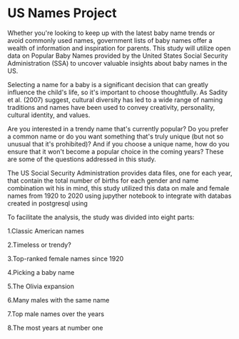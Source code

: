 # US Names Project

Whether you're looking to keep up with the latest baby name trends or avoid commonly used names, government lists of baby names offer a wealth of information and inspiration for parents. This study will utilize open data on Popular Baby Names provided by the United States Social Security Administration (SSA) to uncover valuable insights about baby names in the US.

Selecting a name for a baby is a significant decision that can greatly influence the child's life, so it's important to choose thoughtfully. As Sadity et al. (2007) suggest, cultural diversity has led to a wide range of naming traditions and names have been used to convey creativity, personality, cultural identity, and values.

Are you interested in a trendy name that's currently popular? Do you prefer a common name or do you want something that's truly unique (but not so unusual that it's prohibited)? And if you choose a unique name, how do you ensure that it won't become a popular choice in the coming years? These are some of the questions addressed in this study.

The US Social Security Administration provides data files, one for each year, that contain the total number of births for each gender and name combination wit his in mind, this study utilized this data on male and female names from 1920 to 2020 using jupyther notebook to integrate with databas created in postgresql using 

To facilitate the analysis, the study was divided into eight parts:

1.Classic American names

2.Timeless or trendy?

3.Top-ranked female names since 1920

4.Picking a baby name

5.The Olivia expansion

6.Many males with the same name

7.Top male names over the years

8.The most years at number one
